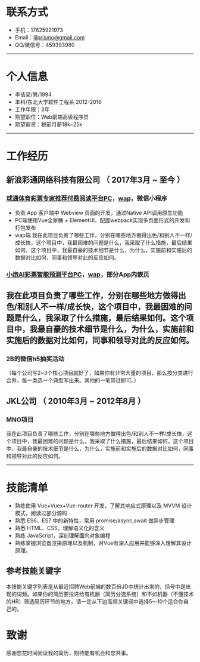 
# 联系方式

- 手机：17625921973
- Email：ljlprismo@gmail.com
- QQ/微信号：459393980

---

# 个人信息

 - 李佶梁/男/1994
 - 本科/东北大学软件工程系 2012-2016
 - 工作年限：3年
 - 期望职位：Web前端高级程序员
 - 期望薪资：税前月薪18k~25k

---

# 工作经历

## 新浪彩通网络科技有限公司 （ 2017年3月 ~ 至今 ）

### [球通体育彩票专家推荐付费阅读平台PC](https://lottery.sina.com.cn/qiutong)，[wap](https://lotto.sina.cn/qiutong)，微信小程序
- 负责 App 客户端中 Webview 页面的开发，通过Native API调用原生功能
- PC端使用Vue全家桶 + ElementUI，配置webpack实现多页面形式的开发和打包发布
- wap端
我在此项目负责了哪些工作，分别在哪些地方做得出色/和别人不一样/成长快，这个项目中，我最困难的问题是什么，我采取了什么措施，最后结果如何。这个项目中，我最自豪的技术细节是什么，为什么，实施前和实施后的数据对比如何，同事和领导对此的反应如何。


### [小炮AI彩票智能预测平台PC](https://lottery.sina.com.cn/ai)，[wap](https://lotto.sina.cn/ai)，部分App内嵌页
我在此项目负责了哪些工作，分别在哪些地方做得出色/和别人不一样/成长快，这个项目中，我最困难的问题是什么，我采取了什么措施，最后结果如何。这个项目中，我最自豪的技术细节是什么，为什么，实施前和实施后的数据对比如何，同事和领导对此的反应如何。
- 

### 2B的微信h5抽奖活动

（每个公司写2~3个核心项目就好了，如果你有非常大量的项目，那么按分类进行合并，每一类选一个典型写出来。其他的一笔带过即可。）

 
## JKL公司 （ 2010年3月 ~ 2012年8月 ）

### MNO项目 
我在此项目负责了哪些工作，分别在哪些地方做得出色/和别人不一样/成长快，这个项目中，我最困难的问题是什么，我采取了什么措施，最后结果如何。这个项目中，我最自豪的技术细节是什么，为什么，实施前和实施后的数据对比如何，同事和领导对此的反应如何。


---

# 技能清单

- 熟练使用 Vue+Vuex+Vue-router 开发，了解其响应式原理以及 MVVM 设计模式，阅读过部分源码
- 熟悉 ES6、ES7 中的新特性，常用 promise/async,await 做异步管理
- 熟悉 HTML、CSS，理解语义化的含义
- 熟练 JavaScript，深刻理解面向对象编程
- 熟练掌握浏览器渲染原理以及机制，对Vue有深入应用并能够深入理解其设计原理。

## 参考技能关键字

本技能关键字列表是从最近招聘Web前端的数百份JD中统计出来的，括号中是出现的词频。如果你的简历要投递给有机器（简历分选系统）和不如机器（不懂技术的HR）筛选简历环节的地方，请一定从下边高频关键词中选择5～10个适合你自己的。

# 致谢
感谢您花时间阅读我的简历，期待能有机会和您共事。
